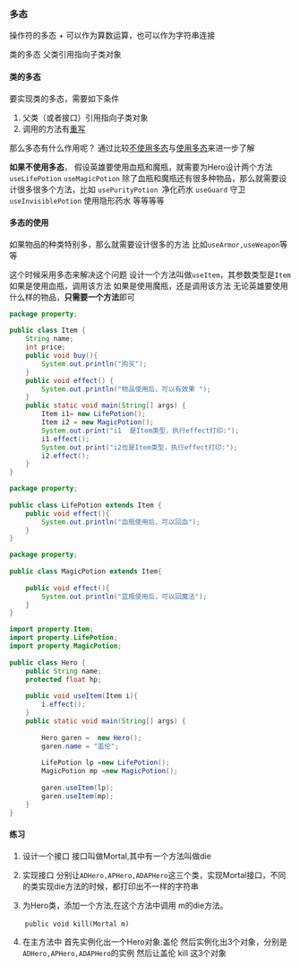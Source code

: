 ### 多态

操作符的多态
\+ 可以作为算数运算，也可以作为字符串连接

类的多态
父类引用指向子类对象

#### 类的多态

要实现类的多态，需要如下条件

1. 父类（或者接口）引用指向子类对象
2. 调用的方法有[重写](https://how2j.cn/k/interface-inheritance/interface-inheritance-override/309.html)

那么多态有什么作用呢？ 通过比较[不使用多态](https://how2j.cn/k/interface-inheritance/interface-inheritance-polymorphic/315.html#step643)与[使用多态](https://how2j.cn/k/interface-inheritance/interface-inheritance-polymorphic/315.html#step645)来进一步了解

**如果不使用多态**，
假设英雄要使用血瓶和魔瓶，就需要为Hero设计两个方法
`useLifePotion`
`useMagicPotion`
除了血瓶和魔瓶还有很多种物品，那么就需要设计很多很多个方法，比如
`usePurityPotion `净化药水
`useGuard` 守卫
`useInvisiblePotion` 使用隐形药水
等等等等



#### 多态的使用

如果物品的种类特别多，那么就需要设计很多的方法
比如`useArmor,useWeapon`等等

这个时候采用多态来解决这个问题
设计一个方法叫做`useItem`，其参数类型是`Item`
如果是使用血瓶，调用该方法
如果是使用魔瓶，还是调用该方法
无论英雄要使用什么样的物品，**只需要一个方法**即可

```java
package property;
 
public class Item {
    String name;
    int price;
    public void buy(){
        System.out.println("购买");
    }
    public void effect() {
        System.out.println("物品使用后，可以有效果 ");
    }
    public static void main(String[] args) {
        Item i1= new LifePotion();
        Item i2 = new MagicPotion();
        System.out.print("i1  是Item类型，执行effect打印:");
        i1.effect();
        System.out.print("i2也是Item类型，执行effect打印:");
        i2.effect();
    }
}
```

```java
package property;
 
public class LifePotion extends Item {
    public void effect(){
        System.out.println("血瓶使用后，可以回血");
    }
}
```

```java
package property;
 
public class MagicPotion extends Item{
 
    public void effect(){
        System.out.println("蓝瓶使用后，可以回魔法");
    }
}
```

```java
import property.Item;
import property.LifePotion;
import property.MagicPotion;
   
public class Hero {
    public String name;
    protected float hp;
 
    public void useItem(Item i){
        i.effect();
    }
    public static void main(String[] args) {
         
        Hero garen =  new Hero();
        garen.name = "盖伦";
     
        LifePotion lp =new LifePotion();
        MagicPotion mp =new MagicPotion();
      
        garen.useItem(lp);
        garen.useItem(mp);         
    }      
}
```

#### 练习

1. 设计一个接口
   接口叫做Mortal,其中有一个方法叫做die

2. 实现接口
   分别让`ADHero,APHero,ADAPHero`这三个类，实现Mortal接口，不同的类实现die方法的时候，都打印出不一样的字符串

3. 为Hero类，添加一个方法,在这个方法中调用 m的die方法。 

   ​	`public void kill(Mortal m)`

4. 在主方法中
   首先实例化出一个Hero对象:盖伦
   然后实例化出3个对象，分别是`ADHero,APHero,ADAPHero`的实例
   然后让盖伦 kill 这3个对象